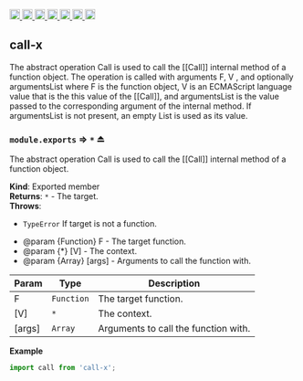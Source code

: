 <a
  href="https://travis-ci.org/Xotic750/call-x"
  title="Travis status">
<img
  src="https://travis-ci.org/Xotic750/call-x.svg?branch=master"
  alt="Travis status" height="18">
</a>
<a
  href="https://david-dm.org/Xotic750/call-x"
  title="Dependency status">
<img src="https://david-dm.org/Xotic750/call-x/status.svg"
  alt="Dependency status" height="18"/>
</a>
<a
  href="https://david-dm.org/Xotic750/call-x?type=dev"
  title="devDependency status">
<img src="https://david-dm.org/Xotic750/call-x/dev-status.svg"
  alt="devDependency status" height="18"/>
</a>
<a
  href="https://badge.fury.io/js/call-x"
  title="npm version">
<img src="https://badge.fury.io/js/call-x.svg"
  alt="npm version" height="18">
</a>
<a
  href="https://www.jsdelivr.com/package/npm/call-x"
  title="jsDelivr hits">
<img src="https://data.jsdelivr.com/v1/package/npm/call-x/badge?style=rounded"
  alt="jsDelivr hits" height="18">
</a>
<a
  href="https://bettercodehub.com/results/Xotic750/call-x"
  title="bettercodehub score">
<img src="https://bettercodehub.com/edge/badge/Xotic750/call-x?branch=master"
  alt="bettercodehub score" height="18">
</a>
<a
  href="https://coveralls.io/github/Xotic750/call-x?branch=master"
  title="Coverage Status">
<img src="https://coveralls.io/repos/github/Xotic750/call-x/badge.svg?branch=master"
  alt="Coverage Status" height="18">
</a>

<a name="module_call-x"></a>

## call-x

The abstract operation Call is used to call the [[Call]] internal method of a function object. The operation is called with
arguments F, V , and optionally argumentsList where F is the function object, V is an ECMAScript language value that is the
this value of the [[Call]], and argumentsList is the value passed to the corresponding argument of the internal method.
If argumentsList is not present, an empty List is used as its value.

<a name="exp_module_call-x--module.exports"></a>

### `module.exports` ⇒ <code>\*</code> ⏏

The abstract operation Call is used to call the [[Call]] internal method of a function object.

**Kind**: Exported member  
**Returns**: <code>\*</code> - The target.  
**Throws**:

- <code>TypeError</code> If target is not a function.

* @param {Function} F - The target function.
* @param {\*} [V] - The context.
* @param {Array} [args] - Arguments to call the function with.

| Param  | Type                  | Description                          |
| ------ | --------------------- | ------------------------------------ |
| F      | <code>Function</code> | The target function.                 |
| [V]    | <code>\*</code>       | The context.                         |
| [args] | <code>Array</code>    | Arguments to call the function with. |

**Example**

```js
import call from 'call-x';
```
